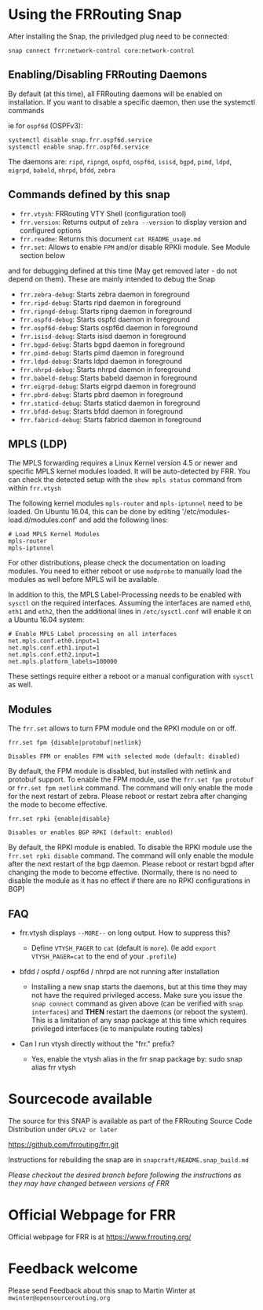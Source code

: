 Using the FRRouting Snap
===============================

After installing the Snap, the priviledged plug need to be connected:

    snap connect frr:network-control core:network-control

Enabling/Disabling FRRouting Daemons
-------------------------------------------

By default (at this time), all FRRouting daemons will be enabled
on installation. If you want to disable a specific daemon, then use 
the systemctl commands

ie for `ospf6d` (OSPFv3):

    systemctl disable snap.frr.ospf6d.service
    systemctl enable snap.frr.ospf6d.service

The daemons are: `ripd`, `ripngd`, `ospfd`, `ospf6d`, `isisd`, `bgpd`, 
`pimd`, `ldpd`, `eigrpd`, `babeld`, `nhrpd`, `bfdd`, `zebra`

Commands defined by this snap
-----------------------------

- `frr.vtysh`:
	FRRouting VTY Shell (configuration tool)
- `frr.version`:
	Returns output of `zebra --version` to display version and configured 
	options
- `frr.readme`:
	Returns this document `cat README_usage.md`
- `frr.set`:
	Allows to enable `FPM` and/or disable RPKIi module. See Module section below

and for debugging defined at this time (May get removed later - do not 
depend on them). These are mainly intended to debug the Snap

- `frr.zebra-debug`:
	Starts zebra daemon in foreground
- `frr.ripd-debug`:
	Starts ripd daemon in foreground
- `frr.ripngd-debug`:
	Starts ripng daemon in foreground
- `frr.ospfd-debug`:
	Starts ospfd daemon in foreground
- `frr.ospf6d-debug`:
	Starts ospf6d daemon in foreground
- `frr.isisd-debug`:
	Starts isisd daemon in foreground
- `frr.bgpd-debug`:
	Starts bgpd daemon in foreground
- `frr.pimd-debug`:
	Starts pimd daemon in foreground
- `frr.ldpd-debug`:
        Starts ldpd daemon in foreground
- `frr.nhrpd-debug`:
        Starts nhrpd daemon in foreground
- `frr.babeld-debug`:
        Starts babeld daemon in foreground
- `frr.eigrpd-debug`:
        Starts eigrpd daemon in foreground
- `frr.pbrd-debug`:
        Starts pbrd daemon in foreground
- `frr.staticd-debug`:
        Starts staticd daemon in foreground
- `frr.bfdd-debug`:
        Starts bfdd daemon in foreground
- `frr.fabricd-debug`:
        Starts fabricd daemon in foreground

MPLS (LDP)
----------
The MPLS forwarding requires a Linux Kernel version 4.5 or newer and
specific MPLS kernel modules loaded. It will be auto-detected by
FRR. You can check the detected setup with the `show mpls status`
command from within `frr.vtysh`

The following kernel modules `mpls-router` and `mpls-iptunnel`
need to be loaded. On Ubuntu 16.04, this can be done by editing 
'/etc/modules-load.d/modules.conf' and add the following lines:

	# Load MPLS Kernel Modules
	mpls-router
	mpls-iptunnel

For other distributions, please check the documentation on loading
modules. You need to either reboot or use `modprobe` to manually load
the modules as well before MPLS will be available.

In addition to this, the MPLS Label-Processing needs to be enabled
with `sysctl` on the required interfaces. Assuming the interfaces
are named `eth0`, `eth1` and `eth2`, then the additional lines in
`/etc/sysctl.conf` will enable it on a Ubuntu 16.04 system:

	# Enable MPLS Label processing on all interfaces
	net.mpls.conf.eth0.input=1
	net.mpls.conf.eth1.input=1
	net.mpls.conf.eth2.input=1
	net.mpls.platform_labels=100000

These settings require either a reboot or a manual configuration with
`sysctl` as well.

Modules
----------
The `frr.set` allows to turn FPM module ond the RPKI module on or off.

    frr.set fpm {disable|protobuf|netlink}
    
    Disables FPM or enables FPM with selected mode (default: disabled)

By default, the FPM module is disabled, but installed with netlink and
protobuf support. To enable the FPM module, use the `frr.set fpm protobuf`
or `frr.set fpm netlink` command. The command will only enable the mode
for the next restart of zebra. Please reboot or restart zebra after
changing the mode to become effective.

    frr.set rpki {enable|disable}
   
    Disables or enables BGP RPKI (default: enabled)

By default, the RPKI module is enabled. To disable the RPKI module
use the `frr.set rpki disable` command. The command will only enable
the module after the next restart of the bgp daemon. Please reboot or 
restart bgpd after changing the mode to become effective.
(Normally, there is no need to disable the module as it has no effect
if there are no RPKI configurations in BGP)

FAQ
---
- frr.vtysh displays `--MORE--` on long output. How to suppress this?
    - Define `VTYSH_PAGER` to `cat` (default is `more`). (Ie add 
      `export VTYSH_PAGER=cat` to the end of your `.profile`)

- bfdd / ospfd / ospf6d / nhrpd are not running after installation
    - Installing a new snap starts the daemons, but at this time they
      may not have the required privileged access. Make sure you 
      issue the `snap connect` command as given above (can be verified
      with `snap interfaces`) and **THEN** restart the daemons (or
      reboot the system). 
      This is a limitation of any snap package at this time which
      requires privileged interfaces (ie to manipulate routing tables)

- Can I run vtysh directly without the "frr." prefix?
    - Yes, enable the vtysh alias in the frr snap package by:
      sudo snap alias frr vtysh
	
Sourcecode available
====================

The source for this SNAP is available as part of the FRRouting
Source Code Distribution under `GPLv2 or later`

<https://github.com/frrouting/frr.git>

Instructions for rebuilding the snap are in `snapcraft/README.snap_build.md`

*Please checkout the desired branch before following the instructions
as they may have changed between versions of FRR*

Official Webpage for FRR
========================

Official webpage for FRR is at <https://www.frrouting.org/>

Feedback welcome
================

Please send Feedback about this snap to Martin Winter at 
`mwinter@opensourcerouting.org`
